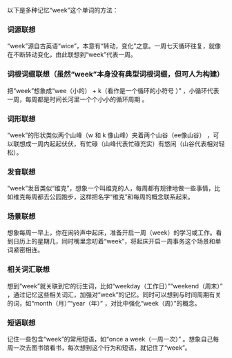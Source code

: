 以下是多种记忆“week”这个单词的方法：

### 词源联想
“week”源自古英语“wice”，本意有“转动，变化”之意。一周七天循环往复，就像在不断转动变化，由此联想到“week”代表一周。

### 词根词缀联想（虽然“week”本身没有典型词根词缀，但可人为构建）
把“week”想象成“wee（小的） + k（看作是一个循环的小符号 ）” ，小循环代表一周，每周都是时间长河里一个个小小的循环周期 。

### 词形联想
“week”的形状类似两个山峰（w 和 k 像山峰）夹着两个山谷（ee像山谷） ，可以联想成一周内起起伏伏，有忙碌（山峰代表忙碌充实）有悠闲（山谷代表相对轻松）。

### 发音联想
“week”发音类似“维克”，想象一个叫维克的人，每周都有规律地做一些事情，比如维克每周都去公园跑步，这样把名字“维克”和每周的概念联系起来。

### 场景联想
想象每周一早上，你在闹铃声中起床，准备开启一周（week）的学习或工作。看到日历上的星期几，同时嘴里念叨着“week”，将起床开启一周事务这个场景和单词紧密相连。

### 相关词汇联想
想到“week”就关联到它的衍生词，比如“weekday（工作日）”“weekend（周末）” ，通过记忆这些相关词汇，加强对“week”的记忆。同时可以想到与时间周期有关的词，如“month（月）”“year（年）” ，对比中强化“week（周）”的概念。

### 短语联想
记住一些包含“week”的常用短语，如“once a week（一周一次）” 。想象自己每周一次去图书馆看书，每次想到这个行为和短语，就记住了“week”。 